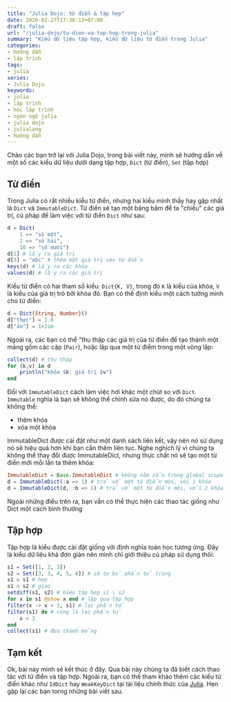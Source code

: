 ```yaml
---
title: "Julia Dojo: từ điển & tập hợp"
date: 2020-02-27T17:30:13+07:00
draft: false
url: "/julia-dojo/tu-dien-va-tap-hop-trong-julia"
summary: "Kiểu dữ liệu tập hợp, kiểu dữ liệu từ điển trong Julia"
categories:
- hướng dẫn
- lập trình
tags:
- julia
series:
- Julia Dojo
keywords:
- julia
- lập trình
- học lập trình
- ngôn ngữ julia
- julia dojo
- julialang
- hướng dẫn
---
```


Chào các bạn trở lại với Julia Dojo, trong bài viết này, mình sẽ hướng dẫn về một số các kiểu dữ liệu dưới dạng tập hợp, `Dict` (từ điển), `Set` (tập hợp)

## Từ điển

Trong Julia có rất nhiều kiểu từ điển, nhưng hai kiểu mình thấy hay gặp nhất là `Dict` và `ImmutableDict`. Từ điển sẽ tạo một bảng băm để ta "chiếu" các giá trị, cú pháp để làm việc với từ điển `Dict` như sau:
```julia
d = Dict(
    1 => "số một",
    2 => "số hai",
    10 => "số mười")
d[1] # lấy ra giá trị
d[3] = "abc" # thêm một giá trị vào từ điển
keys(d) # lấy ra các khóa
values(d) # lấy ra các giá trị
```

Kiểu từ điển có hai tham số kiểu: `Dict{K, V}`, trong đó `K` là kiểu của khóa, `V` là kiểu của giá trị trỏ bởi khóa đó. Bạn có thể định kiểu một cách tường minh cho từ điển:

```julia
d = Dict{String, Number}()
d["thực"] = 1.0
d["ảo"] = 1+2im
```

Ngoài ra, các bạn có thể "thu thập các giá trị của từ điển để tạo thành một mảng gồm các cặp (`Pair`), hoặc lặp qua một từ điểm trong một vòng lặp:
```julia
collect(d) # thu thập
for (k,v) in d
    println("khóa $k: giá trị $v")
end
```

Đối với `ImmutableDict` cách làm việc hơi khác một chút so với `Dict`. `Immutable` nghĩa là bạn sẽ không thể chỉnh sửa nó được, do đó chúng ta không thể:
- thêm khóa
- xóa một khóa

ImmutableDict được cài đặt như một danh sách liên kết, vậy nên nó sử dụng nó sẽ hiệu quả hơn khi bạn cần thêm liên tục. Nghe nghịch lý vì chúng ta không thể thay đổi được ImmutableDict, nhưng thực chất nó sẽ tạo một từ điển mới mỗi lần ta thêm khóa:
```julia
ImmutableDict = Base.ImmutableDict # không nằm sẵn trong global scope
d = ImmutableDict(:a => 1) # trả về một từ điển mới, với 1 khóa
d = ImmutableDict(d, :b => 1) # trả về một từ điển mới, vởi 2 khóa
```

Ngoài những điều trên ra, bạn vẫn có thể thực hiện các thao tác giống như Dict một cách bình thường


## Tập hợp

Tập hợp là kiểu được cài đặt giống với định nghĩa toán học tương ứng. Đây là kiểu dữ liệu khá đơn giản nên mình chỉ giới thiệu cú pháp sử dụng thôi:

```julia
s1 = Set([1, 2, 3])
s2 = Set([3, 3, 4, 5, 6]) # sẽ tự bỏ phần tử trùng
s1 ∪ s1 # hợp
s1 ∩ s2 # giao
setdiff(s1, s2) # hiệu tập hợp s1 \ s2
for x in s1 @show x end # lặp qua tập hợp
filter(x -> x < 3, s1) # lọc phần tử
filter(s1) do # cũng là lọc phần tử
    x < 3
end
collect(s1) # đưa thành mảng
```

## Tạm kết
Ok, bài này mình sẽ kết thúc ở đây. Qua bài này chúng ta đã biết cách thao tác với từ điển và tập hợp. Ngoài ra, bạn có thể tham khảo thêm các kiểu từ điển khác như `IdDict` hay `WeakKeyDict` tại tài liệu chính thức của [Julia](https://docs.julialang.org). Hẹn gặp lại các bạn torng những bài viết sau.
